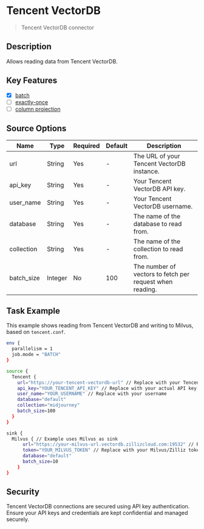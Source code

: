 # Tencent VectorDB

> Tencent VectorDB connector

## Description

Allows reading data from Tencent VectorDB.

## Key Features

- [x] [batch](../../concept/connector-v2-features.md)
- [ ] [exactly-once](../../concept/connector-v2-features.md)
- [ ] [column projection](../../concept/connector-v2-features.md)

## Source Options

| Name        | Type    | Required | Default | Description                                                                        |
|-------------|---------|----------|---------|------------------------------------------------------------------------------------|
| url         | String  | Yes      | -       | The URL of your Tencent VectorDB instance.                                         |
| api_key     | String  | Yes      | -       | Your Tencent VectorDB API key.                                                     |
| user_name   | String  | Yes      | -       | Your Tencent VectorDB username.                                                    |
| database    | String  | Yes      | -       | The name of the database to read from.                                             |
| collection  | String  | Yes      | -       | The name of the collection to read from.                                           |
| batch_size  | Integer | No       | 100     | The number of vectors to fetch per request when reading.                           |

## Task Example

This example shows reading from Tencent VectorDB and writing to Milvus, based on `tencent.conf`.

```bash
env {
  parallelism = 1
  job.mode = "BATCH"
}

source {
  Tencent {
    url="https://your-tencent-vectordb-url" // Replace with your Tencent VectorDB URL
    api_key="YOUR_TENCENT_API_KEY" // Replace with your actual API key
    user_name="YOUR_USERNAME" // Replace with your username
    database="default"
    collection="midjourney"
    batch_size=100
  }
}

sink {
  Milvus { // Example uses Milvus as sink
      url="https://your-milvus-url.vectordb.zillizcloud.com:19532" // Replace with your Milvus/Zilliz URL
      token="YOUR_MILVUS_TOKEN" // Replace with your Milvus/Zilliz token
      database="default"
      batch_size=10
    }
}
```

## Security

Tencent VectorDB connections are secured using API key authentication. Ensure your API keys and credentials are kept confidential and managed securely.
